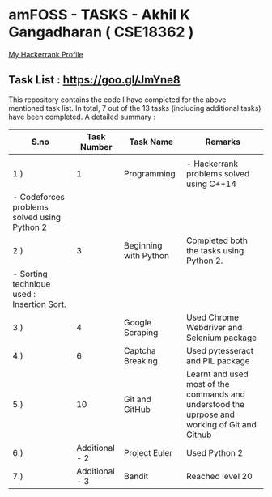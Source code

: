 # amFOSS - TASKS - Akhil K Gangadharan  ( CSE18362 )
 [My Hackerrank Profile](https://www.hackerrank.com/akhilam512?hr_r=1)

## Task List :  https://goo.gl/JmYne8

This repository contains the code I have completed for the above mentioned task list. In total, 7 out of the 13 tasks (including additional tasks) have been completed. 
 A detailed summary :
 
| **S.no** | **Task Number** | **Task Name**             | **Remarks** |
| ---- | ----------- | --------------------- | ------- |
|      |             |                       |         |
| 1.)  |  1          | Programming           | - Hackerrank problems solved using C++14 |
|                                              - Codeforces problems solved using Python 2|
| 2.)  |  3          | Beginning with Python | Completed both the tasks using Python 2. |
|                                              - Sorting technique used : Insertion Sort. |
| 3.)  |  4          | Google Scraping       |  Used Chrome Webdriver and Selenium package |
| 4.)  |  6          | Captcha Breaking      |  Used pytesseract and PIL package |
| 5.)  |  10         | Git and GitHub        |  Learnt and used most of the commands and understood the uprpose and working of Git and Github
| 6.)  | Additional - 2 | Project Euler      |   Used Python 2 |
| 7.)  | Additional - 3 | Bandit             |   Reached level 20 |
